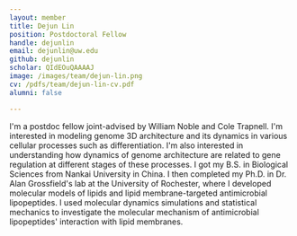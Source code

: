 ```yaml
---
layout: member
title: Dejun Lin
position: Postdoctoral Fellow
handle: dejunlin
email: dejunlin@uw.edu
github: dejunlin
scholar: QIdEOuQAAAAJ
image: /images/team/dejun-lin.png
cv: /pdfs/team/dejun-lin-cv.pdf
alumni: false

---
```

I'm a postdoc fellow joint-advised by William Noble and Cole Trapnell. I'm
interested in modeling genome 3D architecture and its dynamics in various
cellular processes such as differentiation. I'm also interested in understanding
how dynamics of genome architecture are related to gene regulation at
different stages of these processes. I got my B.S. in Biological Sciences from
Nankai University in China. I then completed my Ph.D. in Dr. Alan Grossfield's
lab at the University of Rochester, where I developed molecular models of
lipids and lipid membrane-targeted antimicrobial lipopeptides. I used molecular
dynamics simulations and statistical mechanics to investigate the molecular
mechanism of antimicrobial lipopeptides' interaction with lipid membranes.
